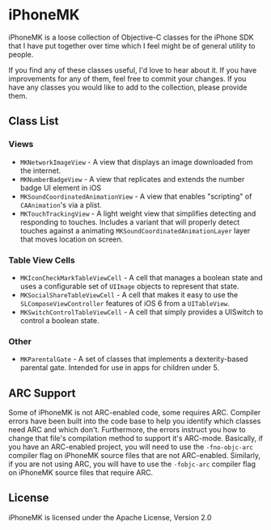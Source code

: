 # iPhoneMK

iPhoneMK is a loose collection of Objective-C classes for the iPhone SDK that I have put together over time which I feel might be of general utility to people. 

If you find any of these classes useful, I'd love to hear about it. If you have improvements for any of them, feel free to commit your changes. If you have any classes you would like to add to the collection, please provide them.

## Class List

### Views
* `MKNetworkImageView` - A view that displays an image downloaded from the internet.
* `MKNumberBadgeView` - A view that replicates and extends the number badge UI element in iOS
* `MKSoundCoordinatedAnimationView` - A view that enables "scripting" of `CAAnimation`'s via a plist.
* `MKTouchTrackingView` - A light weight view that simplifies detecting and responding to touches. Includes a variant that will properly detect touches against a animating `MKSoundCoordinatedAnimationLayer` layer that moves location on screen.

### Table View Cells
* `MKIconCheckMarkTableViewCell` - A cell that manages a boolean state and uses a configurable set of `UIImage` objects to represent that state. 
* `MKSocialShareTableViewCell` - A cell that makes it easy to use the `SLComposeViewController` features of iOS 6 from a `UITableView`.
* `MKSwitchControlTableViewCell` - A cell that simply provides a UISwitch to control a boolean state.

### Other
* `MKParentalGate` - A set of classes that implements a dexterity-based parental gate. Intended for use in apps for children under 5. 

## ARC Support

Some of iPhoneMK is not ARC-enabled code, some requires ARC. Compiler errors have been built into the code base to help you identify which classes need ARC and which don't. Furthermore, the errors instruct you how to change that file's compilation method to support it's ARC-mode. Basically, if you have an ARC-enabled project, you will need to use the `-fno-objc-arc` compiler flag on iPhoneMK source files that are not ARC-enabled. Similarly, if you are not using ARC, you will have to use the `-fobjc-arc` compiler flag on iPhoneMK source files that require ARC. 

## License

iPhoneMK is licensed under the Apache License, Version 2.0
